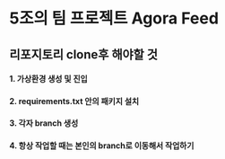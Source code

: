 # 5조의 팀 프로젝트 Agora Feed

## 리포지토리 clone후 해야할 것
#### 1. 가상환경 생성 및 진입
#### 2. requirements.txt 안의 패키지 설치
#### 3. 각자 branch 생성
#### 4. 항상 작업할 때는 본인의 branch로 이동해서 작업하기
